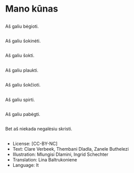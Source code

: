 # Mano kūnas

##
Aš galiu bėgioti.

##
Aš galiu šokinėti.

##
Aš galiu šokti.

##
Aš galiu plaukti.

##
Aš galiu šokčioti.

##
Aš galiu spirti.

##
Aš galiu pabėgti.

##
Bet aš niekada negalėsiu skristi.

##
* License: [CC-BY-NC]
* Text: Clare Verbeek, Thembani Dladla, Zanele Buthelezi
* Illustration: Mlungisi Dlamini, Ingrid Schechter
* Translation: Lina Baltrukoniene
* Language: lt
